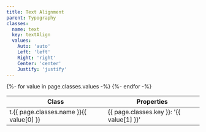 ```yaml
---
title: Text Alignment
parent: Typography
classes:
  name: text
  key: textAlign
  values:
    Auto: 'auto'
    Left: 'left'
    Right: 'right'
    Center: 'center'
    Justify: 'justify'
---
```


<table>
  <thead>
    <tr>
      <th>Class</th>
      <th>Properties</th>
    </tr>
  </thead>
  <tbody>
    {%- for value in page.classes.values -%}
      <tr>
        <td>t.{{ page.classes.name }}{{ value[0] }}</td>
        <td>{{ page.classes.key }}: '{{ value[1] }}'</td>
      </tr>
    {%- endfor -%}
  </tbody>
</table>

